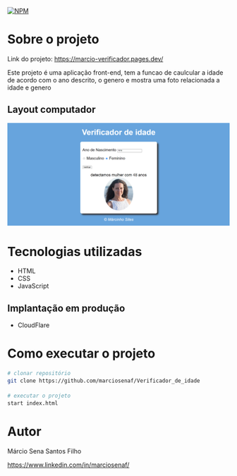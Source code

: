 
[![NPM](https://img.shields.io/npm/l/react)](https://github.com/marciosenaf/jogo-da-velha/blob/main/LICENSE) 

# Sobre o projeto

Link do projeto: https://marcio-verificador.pages.dev/

Este projeto é uma aplicação front-end, tem a funcao de caulcular a idade de acordo com o ano descrito, o genero e mostra uma foto relacionada a idade e genero
## Layout computador
![Web 2](https://github.com/marciosenaf/Verificador_de_idade/blob/main/computer.readme.png)

# Tecnologias utilizadas

- HTML
- CSS
- JavaScript

## Implantação em produção
- CloudFlare

# Como executar o projeto

```bash
# clonar repositório
git clone https://github.com/marciosenaf/Verificador_de_idade

# executar o projeto
start index.html
```

# Autor

Márcio Sena Santos Filho

https://www.linkedin.com/in/marciosenaf/

